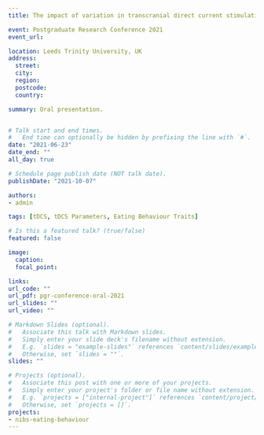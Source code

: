 ```yaml
---
title: The impact of variation in transcranial direct current stimulation (tDCS) parameters and participant characteristics on eating-related outcomes

event: Postgraduate Research Conference 2021
event_url: 

location: Leeds Trinity University, UK
address:
  street: 
  city: 
  region: 
  postcode: 
  country: 

summary: Oral presentation.


# Talk start and end times.
#   End time can optionally be hidden by prefixing the line with `#`.
date: "2021-06-23"
date_end: ""
all_day: true

# Schedule page publish date (NOT talk date).
publishDate: "2021-10-07"

authors:
- admin

tags: [tDCS, tDCS Parameters, Eating Behaviour Traits]

# Is this a featured talk? (true/false)
featured: false

image:
  caption: 
  focal_point: 

links:
url_code: ""
url_pdf: pgr-conference-oral-2021
url_slides: ""
url_video: ""

# Markdown Slides (optional).
#   Associate this talk with Markdown slides.
#   Simply enter your slide deck's filename without extension.
#   E.g. `slides = "example-slides"` references `content/slides/example-slides.md`.
#   Otherwise, set `slides = ""`.
slides: ""

# Projects (optional).
#   Associate this post with one or more of your projects.
#   Simply enter your project's folder or file name without extension.
#   E.g. `projects = ["internal-project"]` references `content/project/deep-learning/index.md`.
#   Otherwise, set `projects = []`.
projects:
- nibs-eating-behaviour
---
```

